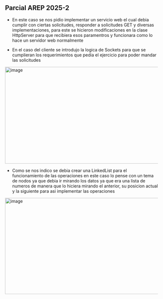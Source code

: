 ## Parcial AREP 2025-2

- En este caso se nos pidio implementar un servicio web el cual debia cumplir con ciertas solicitudes, responder a solicitudes GET y diversas implementaciones, para este se hicieron modificaciones en la clase HttpServer para que recibiera esos paramentros y funcionara como lo hace un servidor web normalmente

- En el caso del cliente se introdujo la logica de Sockets para que se cumplieran los requerimientos que pedia el ejercicio para poder mandar las solicitudes

<img width="658" height="319" alt="image" src="https://github.com/user-attachments/assets/ceec0260-f653-4a9c-944c-1b78b1bf1155" />

- Como se nos indico se debia crear una LinkedList para el funcionamiento de las operaciones en este caso lo pense con un tema de nodos ya que debia ir mirando los datos ya que era una lista de numeros de manera que lo
hiciera mirando el anterior, su posicion actual y la siguiente para asi implementar las operaciones

<img width="630" height="317" alt="image" src="https://github.com/user-attachments/assets/0c7a0bee-234d-4c3a-9dc8-5cd0270369d3" />
